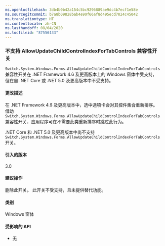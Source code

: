 ```yaml
---
ms.openlocfilehash: 3db4b0b42a154c5bc9296889ae9dc4b7ecf1e58e
ms.sourcegitcommit: b7a8b09828bab4e90f66af8d495ecd7024c45042
ms.translationtype: HT
ms.contentlocale: zh-CN
ms.lasthandoff: 08/04/2020
ms.locfileid: "87556133"
---
```

### <a name="allowupdatechildcontrolindexfortabcontrols-compatibility-switch-not-supported"></a>不支持 AllowUpdateChildControlIndexForTabControls 兼容性开关

`Switch.System.Windows.Forms.AllowUpdateChildControlIndexForTabControls` 兼容性开关在 .NET Framework 4.6 及更高版本上的 Windows 窗体中受支持，但在自 .NET Core 或 .NET 5.0 及更高版本中不受支持。

#### <a name="change-description"></a>更改描述

在 .NET Framework 4.6 及更高版本中，选中选项卡会对其控件集合重新排序。 借助 `Switch.System.Windows.Forms.AllowUpdateChildControlIndexForTabControls` 兼容性开关，应用程序可在不需要此类重新排序时跳过此行为。

.NET Core 和 .NET 5.0 及更高版本中尚不支持 `Switch.System.Windows.Forms.AllowUpdateChildControlIndexForTabControls` 开关。

#### <a name="version-introduced"></a>引入的版本

3.0

#### <a name="recommended-action"></a>建议操作

删除此开关。 此开关不受支持，且未提供替代功能。

#### <a name="category"></a>类别

Windows 窗体

#### <a name="affected-apis"></a>受影响的 API

- 无

<!-- 

#### Affected APIs

- Not detectable via API analysis

-->
